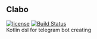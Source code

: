 ## Clabo
[![license](https://img.shields.io/badge/license-Apache%20License%202.0-yellow.svg?style=flat)](http://www.apache.org/licenses/LICENSE-2.0)
[![Build Status](https://travis-ci.org/ivan-osipov/clabo.svg?branch=master)](https://travis-ci.org/ivan-osipov/clabo)  
Kotlin dsl for telegram bot creating  
